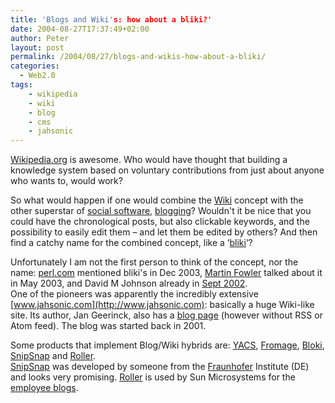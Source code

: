 ```yaml
---
title: 'Blogs and Wiki's: how about a bliki?'
date: 2004-08-27T17:37:49+02:00
author: Peter
layout: post
permalink: /2004/08/27/blogs-and-wikis-how-about-a-bliki/
categories:
  - Web2.0
tags:
    - wikipedia
    - wiki
    - blog
    - cms
    - jahsonic
---
```

[Wikipedia.org](http://www.wikipedia.org) is awesome. Who would have thought that building a knowledge system based on voluntary contributions from just about anyone who wants to, would work? 

So what would happen if one would combine the [Wiki](http://en.wikipedia.org/wiki/Wiki) concept with the other superstar of [social software](http://en.wikipedia.org/wiki/Social_software), [blogging](http://en.wikipedia.org/wiki/Blog)? Wouldn't it be nice that you could have the chronological posts, but also clickable keywords, and the possibility to easily edit them &#8211; and let them be edited by others? And then find a catchy name for the combined concept, like a &#8216;[bliki](http://en.wikipedia.org/wiki/Bliki)&#8216;?

Unfortunately I am not the first person to think of the concept, nor the name: [perl.com](http://www.perl.com/pub/a/2003/12/18/bryar.html) mentioned bliki's in Dec 2003, [Martin Fowler](http://www.martinfowler.com/bliki/WhatIsaBliki.html) talked about it in May 2003, and David M Johnson already in [Sept 2002](http://www.rollerweblogger.org/page/roller/20020906).  
One of the pioneers was apparently the incredibly extensive [www.jahsonic.com](http://www.jahsonic.com): basically a huge Wiki-like site. Its author, Jan Geerinck, also has a [blog page](http://www.jahsonic.com/Blog.html) (however without RSS or Atom feed). The blog was started back in 2001.

Some products that implement Blog/Wiki hybrids are: [YACS](http://www.yetanothercommunitysystem.com/yacs/), [Fromage](http://sourceforge.net/projects/fromage/), [Bloki](http://www.bloki.com/), [SnipSnap](http://snipsnap.org/) and [Roller](http://www.rollerweblogger.org/page/roller/20020906).  
[SnipSnap](http://snipsnap.org/space/Bliki) was developed by someone from the [Fraunhofer](http://www.first.fraunhofer.de/) Institute (DE) and looks very promising. [Roller](http://www.rollerweblogger.org/page/roller/20020906) is used by Sun Microsystems for the [employee blogs](http://blogs.sun.com/roller/).
